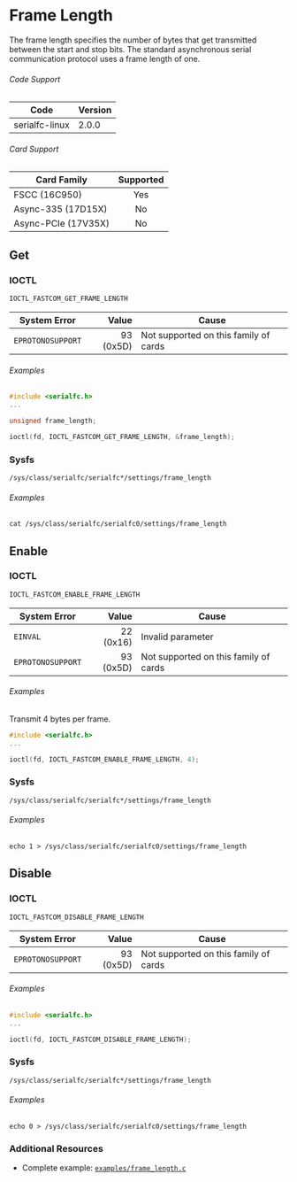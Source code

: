 # Frame Length

The frame length specifies the number of bytes that get transmitted between the start and stop bits. The standard asynchronous serial communication protocol uses a frame length of one.

###### Code Support
| Code | Version |
| ---- | ------- |
| serialfc-linux | 2.0.0 |

###### Card Support
| Card Family | Supported |
| ----------- |:-----:|
| FSCC (16C950) | Yes |
| Async-335 (17D15X) | No |
| Async-PCIe (17V35X) | No |


## Get
### IOCTL
```c
IOCTL_FASTCOM_GET_FRAME_LENGTH
```

| System Error | Value | Cause |
| ------------ | -----:| ----- |
| `EPROTONOSUPPORT` | 93 (0x5D) | Not supported on this family of cards |

###### Examples
```c
#include <serialfc.h>
...

unsigned frame_length;

ioctl(fd, IOCTL_FASTCOM_GET_FRAME_LENGTH, &frame_length);
```

### Sysfs
```
/sys/class/serialfc/serialfc*/settings/frame_length
```

###### Examples
```
cat /sys/class/serialfc/serialfc0/settings/frame_length
```


## Enable
### IOCTL
```c
IOCTL_FASTCOM_ENABLE_FRAME_LENGTH
```

| System Error | Value | Cause |
| ------------ | -----:| ----- |
| `EINVAL` | 22 (0x16) | Invalid parameter |
| `EPROTONOSUPPORT` | 93 (0x5D) | Not supported on this family of cards |

###### Examples
Transmit 4 bytes per frame.
```c
#include <serialfc.h>
...

ioctl(fd, IOCTL_FASTCOM_ENABLE_FRAME_LENGTH, 4);
```

### Sysfs
```
/sys/class/serialfc/serialfc*/settings/frame_length
```

###### Examples
```
echo 1 > /sys/class/serialfc/serialfc0/settings/frame_length
```


## Disable
### IOCTL
```c
IOCTL_FASTCOM_DISABLE_FRAME_LENGTH
```

| System Error | Value | Cause |
| ------------ | -----:| ----- |
| `EPROTONOSUPPORT` | 93 (0x5D) | Not supported on this family of cards |

###### Examples
```c
#include <serialfc.h>
...

ioctl(fd, IOCTL_FASTCOM_DISABLE_FRAME_LENGTH);
```

### Sysfs
```
/sys/class/serialfc/serialfc*/settings/frame_length
```

###### Examples
```
echo 0 > /sys/class/serialfc/serialfc0/settings/frame_length
```


### Additional Resources
- Complete example: [`examples/frame_length.c`](../examples/frame_length.c)
